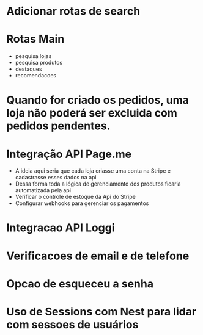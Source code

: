 # Adicionar rotas de search

# Rotas Main
  - pesquisa lojas
  - pesquisa produtos
  - destaques
  - recomendacoes

# Quando for criado os pedidos, uma loja não poderá ser excluida com pedidos pendentes.

# Integração API Page.me
  - A ideia aqui seria que cada loja criasse uma conta na Stripe e cadastrasse esses dados na api
  - Dessa forma toda a lógica de gerenciamento dos produtos ficaria automatizada pela api
  - Verificar o controle de estoque da Api do Stripe
  - Configurar webhooks para gerenciar os pagamentos

# Integracao API Loggi

# Verificacoes de email e de telefone

# Opcao de esqueceu a senha

# Uso de Sessions com Nest para lidar com sessoes de usuários

